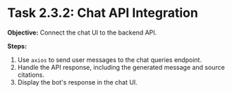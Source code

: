 # Task 2.3.2: Chat API Integration

**Objective:** Connect the chat UI to the backend API.

**Steps:**

1.  Use `axios` to send user messages to the chat queries endpoint.
2.  Handle the API response, including the generated message and source citations.
3.  Display the bot's response in the chat UI.
